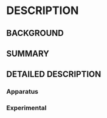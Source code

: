 # DESCRIPTION

## BACKGROUND

## SUMMARY

## DETAILED DESCRIPTION

### Apparatus

### Experimental


